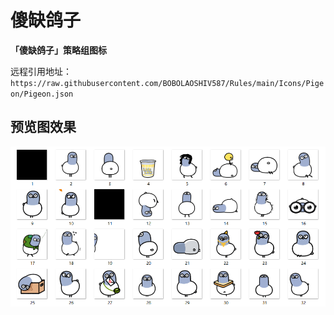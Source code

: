 # 傻缺鸽子

**「傻缺鸽子」策略组图标**




远程引用地址：`https://raw.githubusercontent.com/BOBOLAOSHIV587/Rules/main/Icons/Pigeon/Pigeon.json`




## 预览图效果
![markdown](https://raw.githubusercontent.com/BOBOLAOSHIV587/Rules/main/Icons/Pigeon/Image/Preview.png)
